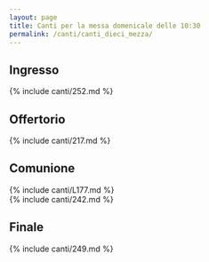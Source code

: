 ```yaml
---
layout: page
title: Canti per la messa domenicale delle 10:30
permalink: /canti/canti_dieci_mezza/
---
```


## Ingresso
{% include canti/252.md %}   

## Offertorio
{% include canti/217.md %}   

## Comunione   
{% include canti/L177.md %}   
{% include canti/242.md %}    

## Finale
{% include canti/249.md %}   
